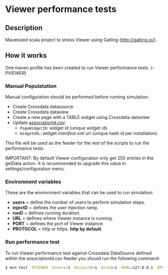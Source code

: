 
# Viewer performance tests

## Description

Mavenized scala project to stress Viewer using Gatling (http://gatling.io/).

## How it works

One maven profile has been created to run Viewer performance tests. (_-PVIEWER_)

### Manual Populatation

Manual configuration should be performed before running simulation:

- Create Crossdata datasource
- Create Crossdata dataview
- Create a new page with a TABLE widget using Crossdata dataview
- Update [associationId.csv](https://github.com/Stratio/paas-stability/blob/master/src/test/resources/data/viewer/associationId.csv):
  - `PageWidgetID`: widget id (unique widget id).
  - `WidgetURL`: widget _manifest.xml_ url (unique hash id per installation).

This file will be used as the feeder for the rest of the scripts to run the performance tests.

IMPORTANT: By default Viewer configuration only get 250 entries in the getData action. It is recommended to upgrade this value in settings/configuration menu.

### Environment variables

These are the environment variables that can be used to run simulation:

- **users**     = define the number of users to perform simulation steps.
- **injectD**   = defines the user injection ramp.
- **runD**      = defines running duration.
- **URL**       = defines where Viewer instance is running.
- **PORT**      = defines the port of Viewer instance.
- **PROTOCOL**  = http or https. **http by default**.

### Run performance test

To run Viewer performance test against Crossdata DataSource defined within the associationId.csv feeder you should run the following command:

```sh
$ mvn test -PVIEWER -Dusers=1 -DinjectD=1 -DrunD=1 -DURL=127.0.0.1 -DPORT=9000 -DPROTOCOL=http
```
